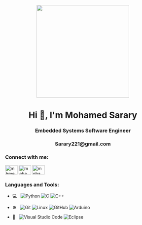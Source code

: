 <div align = "center" >
<img height="300" width="300" src="https://media.giphy.com/media/v1.Y2lkPTc5MGI3NjExNThqaGdqYjMxbm01eXZtZGtuNW4ydWdxdTIzczFrdnR4cWRweWR2cSZlcD12MV9pbnRlcm5hbF9naWZfYnlfaWQmY3Q9Zw/qgQUggAC3Pfv687qPC/giphy.gif">
</div>

<h1 align="center">Hi 👋, I'm Mohamed Sarary</h1>
<h3 align="center">Embedded Systems Software Engineer</h3>
<h3 align="center">Sarary221@gmail.com</h3>


<h3 align="left">Connect with me:</h3>
<p align="left">
<a href="https://twitter.com/mhmedsarary" target="blank"><img align="center" src="https://raw.githubusercontent.com/rahuldkjain/github-profile-readme-generator/master/src/images/icons/Social/twitter.svg" alt="mhmedsarary" height="30" width="40" /></a>
<a href="https://linkedin.com/in/mohamed-sarary" target="blank"><img align="center" src="https://raw.githubusercontent.com/rahuldkjain/github-profile-readme-generator/master/src/images/icons/Social/linked-in-alt.svg" alt="mohamed sarary" height="30" width="40" /></a>
<a href="https://fb.com/moodysarary" target="blank"><img align="center" src="https://raw.githubusercontent.com/rahuldkjain/github-profile-readme-generator/master/src/images/icons/Social/facebook.svg" alt="mohamed sarary" height="30" width="40" /></a>

<h3 align="left">Languages and Tools:</h3>

- 💻 &nbsp;
![Python](https://img.shields.io/badge/-Python-333333?style=flat&logo=python)
![C](https://img.shields.io/badge/-C-black?style=flat-square&logo=c)
![C++](https://img.shields.io/badge/-C++-333333?style=flat&logo=C%2B%2B&logoColor=00599C)

- ⚙️ &nbsp;
![Git](https://img.shields.io/badge/-Git-333333?style=flat&logo=git)
![Linux](https://img.shields.io/badge/-Linux-333333?style=flat&logo=Linux&logoColor=FCC624)
![GitHub](https://img.shields.io/badge/-GitHub-333333?style=flat&logo=github)
![Arduino](https://img.shields.io/badge/-arduino-333333?style=flat&logo=arduino)

- 🔧 &nbsp;
![Visual Studio Code](https://img.shields.io/badge/-Visual%20Studio%20Code-333333?style=flat&logo=visual-studio-code&logoColor=007ACC)
![Eclipse](https://img.shields.io/badge/-Eclipse-333333?style=flat&logo=eclipse-ide&logoColor=2C2255)
